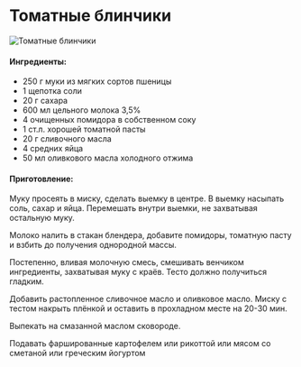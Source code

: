 ﻿---
image: ../pics/crespelle-tomato.jpeg
---
# Томатные блинчики

 ![Томатные блинчики](../pics/crespelle-tomato.jpeg)

#### Ингредиенты:

* 250 г муки из мягких сортов пшеницы
* 1 щепотка соли
* 20 г сахара
* 600 мл цельного молока 3,5%
* 4 очищенных помидора в собственном соку
* 1 ст.л. хорошей томатной пасты
* 20 г сливочного масла
* 4 средних яйца
* 50 мл оливкового масла холодного отжима

#### Приготовление:

Муку просеять в миску, сделать выемку в центре. В выемку насыпать соль, сахар и яйца. Перемешать внутри выемки, не захватывая остальную муку.

Молоко налить в стакан блендера, добавите помидоры, томатную пасту и взбить до получения однородной массы.

Постепенно, вливая молочную смесь, смешивать венчиком ингредиенты, захватывая муку с краёв. Тесто должно получиться гладким.

Добавить растопленное сливочное масло и оливковое масло. Миску с тестом накрыть плёнкой и оставить в прохладном месте на 20-30 мин.

Выпекать на смазанной маслом сковороде.

Подавать фаршированные картофелем или рикоттой или мясом со сметаной или греческим йогуртом